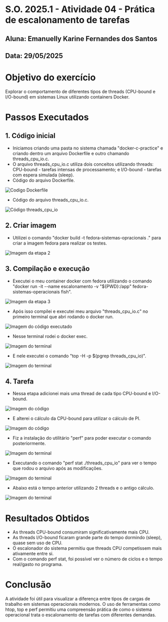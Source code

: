 # S.O. 2025.1 - Atividade 04 - Prática de escalonamento de tarefas
## Aluna: Emanuelly Karine Fernandes dos Santos
## Data: 29/05/2025

# Objetivo do exercício

Explorar o comportamento de diferentes tipos de threads (CPU-bound e I/O-bound) em sistemas Linux utilizando containers Docker.

# Passos Executados
## 1. Código inicial

- Iniciamos criando uma pasta no sistema chamada "docker-c-practice" e criando dentro um arquivo Dockerfile e outro chamando threads_cpu_io.c.
- O arquivo threads_cpu_io.c utiliza dois conceitos utilizando threads: CPU-bound - tarefas intensas de processamento; e I/O-bound - tarefas com espera simulada (sleep).
- Código do arquivo Dockerfile.

![Codigo Dockerfile](imagens/image7.png)

- Código do arquivo threads_cpu_io.c.

![Código threads_cpu_io](imagens/image2.png)

## 2. Criar imagem
- Utilizei o comando "docker build -t fedora-sistemas-opracionais ." para criar a imagem fedora para realizar os testes.

![Imagem da etapa 2](imagens/image3.png)

## 3. Compilação e execução
- Executei o meu container docker com fedora utilizando o comando "docker run -it --name escalonamento -v "${PWD}:/app" fedora-sistemas-operacionais fish".

![Imagem da etapa 3](imagens/image1.png)

- Após isso compilei e executei meu arquivo "threads_cpu_io.c" no primeiro terminal que abri rodando o docker run.

![Imagem do código executado](imagens/image12.png)

- Nesse terminal rodei o docker exec.

![Imagem do terminal](imagens/image11.png)

- E nele executei o comando "top -H -p $(pgrep threads_cpu_io)".

![Imagem do terminal](imagens/image6.png)
  
## 4. Tarefa
- Nessa etapa adicionei mais uma thread de cada tipo CPU-bound e I/O-bound.

![Imagem do código](imagens/image8.png)
  
- E alterei o cálculo da CPU-bound para utilizar o cálculo de PI.

![Imagem do código](imagens/image10.png)

- Fiz a instalação do utilitário "perf" para poder executar o comando posteriormente.

![Imagem do terminal](imagens/image4.png)

- Executando o comando "perf stat ./threads_cpu_io" para ver o tempo que rodou o arquivo após as modificações.

![Imagem do terminal](imagens/image5.png) 

- Abaixo está o tempo anterior utilizando 2 threads e o antigo cálculo.

![Imagem do terminal](imagens/image9.png)

# Resultados Obtidos
- As threads CPU-bound consumiram significativamente mais CPU.
- As threads I/O-bound ficaram grande parte do tempo dormindo (sleep), quase sem uso de CPU.
- O escalonador do sistema permitiu que threads CPU competissem mais ativamente entre si.
- Com o comando perf stat, foi possível ver o número de ciclos e o tempo real/gasto no programa.
  
# Conclusão

A atividade foi útil para visualizar a diferença entre tipos de cargas de trabalho em sistemas operacionais modernos. O uso de ferramentas como htop, top e perf permitiu uma compreensão prática de como o sistema operacional trata o escalonamento de tarefas com diferentes demandas.
